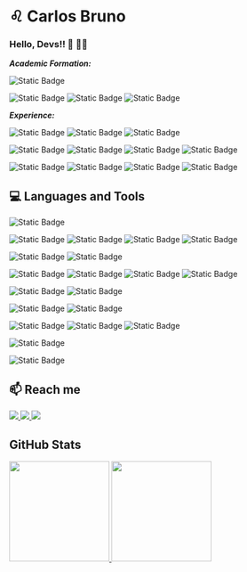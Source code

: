 # ♌ Carlos Bruno

### Hello, Devs!! 👋 👨‍💻

***Academic Formation:***

![Static Badge](https://img.shields.io/badge/UFAM-Computer_Engineer-20B2AA?style=social)

![Static Badge](https://img.shields.io/badge/UFGRS-Master's_Degree_In_Computer_Science-4169E1?style=social)
![Static Badge](https://img.shields.io/badge/DIGITAL_IMAGE_PROCESSING-8B4513)
![Static Badge](https://img.shields.io/badge/COMPUTER_VISION-D2691E)

***Experience:***

![Static Badge](https://img.shields.io/badge/System_Analyst-2-3CB371?style=social)
![Static Badge](https://img.shields.io/badge/Computational_Photography-HDR%2C_Night_Vision_%26_Bokeh_(Portrait)-DCDCDC)
![Static Badge](https://img.shields.io/badge/Camera_App-IQ-B0E0E6)

![Static Badge](https://img.shields.io/badge/Impact_Lab-1-3CB371?style=social)
![Static Badge](https://img.shields.io/badge/R%26D-00CED1)
![Static Badge](https://img.shields.io/badge/Computational_Photography-HDR_%26_Night_Vision-DCDCDC)
![Static Badge](https://img.shields.io/badge/Courses_%26_Training-191970)

![Static Badge](https://img.shields.io/badge/Professor-7-3CB371?style=social)
![Static Badge](https://img.shields.io/badge/Information_Technology_--_IT-1E90FF)
![Static Badge](https://img.shields.io/badge/Engineering-4682B4)
![Static Badge](https://img.shields.io/badge/Mathematics-B0C4DE)


## 💻 Languages and Tools 
![Static Badge](https://img.shields.io/badge/Haskell-6A5ACD?logo=haskell)

![Static Badge](https://img.shields.io/badge/C-708090?logo=c)
![Static Badge](https://img.shields.io/badge/C%2B%2B-4682B4?logo=cplusplus)
![Static Badge](https://img.shields.io/badge/OpenCV-5F9EA0?logo=opencv)
![Static Badge](https://img.shields.io/badge/Visual_Studio-483D8B?logo=visualstudio)

![Static Badge](https://img.shields.io/badge/PYTHON-FFDEAD?logo=python)
![Static Badge](https://img.shields.io/badge/PyCharm-FFD700?logo=pycharm)

![Static Badge](https://img.shields.io/badge/Android-E0FFFF?logo=android)
![Static Badge](https://img.shields.io/badge/Android_Studio-191970?logo=androidstudio)
![Static Badge](https://img.shields.io/badge/DART-87CEFA?logo=dart)
![Static Badge](https://img.shields.io/badge/FLUTTER-00BFFF?logo=flutter)

![Static Badge](https://img.shields.io/badge/Eclipse_IDE-4B0082?logo=eclipseide)
![Static Badge](https://img.shields.io/badge/Netbeans_IDE-6B8E23?logo=apachenetbeanside)

![Static Badge](https://img.shields.io/badge/git-DEB887?logo=git)
![Static Badge](https://img.shields.io/badge/GitHub-4F4F4F?logo=github)

![Static Badge](https://img.shields.io/badge/Windows-1E90FF?logo=windows)
![Static Badge](https://img.shields.io/badge/Linux-1C1C1C?logo=linux)
![Static Badge](https://img.shields.io/badge/Ubuntu-F4A460?logo=ubuntu)

![Static Badge](https://img.shields.io/badge/SQLite-6495ED?logo=sqlite)

![Static Badge](https://img.shields.io/badge/SketchUp-4682B4?logo=sketchup)

## 📫 Reach me
<div>
<a href = "mailto:carlosbrunocb@gmail.com">
  <img loading="lazy" src="https://img.shields.io/badge/Gmail-D14836?style=for-the-badge&logo=gmail&logoColor=white" target="_blank">
</a>
<a href="https://instagram.com/carlosbrunocb" target="_blank">
  <img loading="lazy" src="https://img.shields.io/badge/Instagram-BA55D3?style=for-the-badge&logo=instagram&logoColor=white" target="_blank">
</a>
<a href="https://www.linkedin.com/in/carlosbruno-lopes" target="_blank">
  <img loading="lazy" src="https://img.shields.io/badge/LinkedIn-%230077B5?style=for-the-badge&logo=linkedin&logoColor=white" target="_blank">
</a>   
</div>

## GitHub Stats
<div>
  
<a href="https://github.com/carlosbrunocb">
<img loading="lazy" height="180em" src="https://github-readme-stats.vercel.app/api?username=carlosbrunocb&show_icons=true&theme=dracula&include_all_commits=true&count_private=true"/>
<img loading="lazy" height="180em" src="https://github-readme-stats.vercel.app/api/top-langs/?username=carlosbrunocb&layout=compact&langs_count=7&theme=dracula"/>

</div>

















<!-- ![carteira-de-identidade](https://github.com/carlosbrunocb/carlosbrunocb/assets/54155580/379f8889-00ed-4fbb-8bea-1366e55088fa)
-->


<!--
**carlosbrunocb/carlosbrunocb** is a ✨ _special_ ✨ repository because its `README.md` (this file) appears on your GitHub profile.

Here are some ideas to get you started:

- 🔭 I’m currently working on ...
- 🌱 I’m currently learning ...
- 👯 I’m looking to collaborate on ...
- 🤔 I’m looking for help with ...
- 💬 Ask me about ...
- 📫 How to reach me: ...
- 😄 Pronouns: ...
- ⚡ Fun fact: ...
-->
